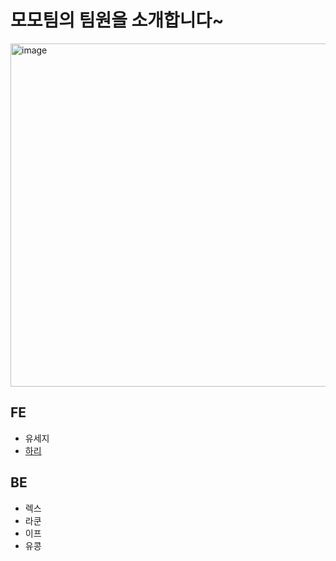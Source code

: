 # 모모팀의 팀원을 소개합니다~

<img width="549" alt="image" src="https://user-images.githubusercontent.com/57744251/178407194-785b5536-b139-4df8-9adb-abb787be02f3.png">

## FE

- 유세지
- [하리](./%ED%95%98%EB%A6%AC.md)

## BE

- 렉스
- 라쿤
- 이프
- 유콩
